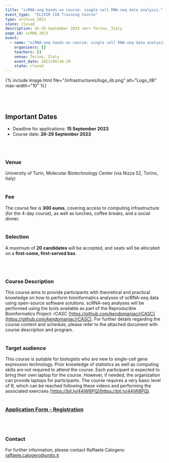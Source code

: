 ```yaml
---
title: "scRNA-seq hands-on course: single cell RNA-seq data analysis."
event_type:  "ELIXIR IIB Training Course"
type: archive_2023
state: closed
description: 26-29 September 2023 <br> Torino, Italy
page_id: scRNA_2023
event:
  - name: "scRNA-seq hands-on course: single cell RNA-seq data analysis."
    organisers: []
    teachers: []
    venue: Torino, Italy
    event_date: 2023/09/26-29
    state: closed
---
```




{% include image.html file="/infrastructures/logo_iib.png" alt="Logo_IIB" max-width="10" %}


<br>
<br>

## Important Dates
- Deadline for applications: **15 September 2023**
- Course date: **26-29 September 2023**
<br>
<br>

### Venue
University of Turin, Molecular Biotechnology Center (via Nizza 52, Torino, Italy)
<br>
<br>

### Fee
The course fee is **300 euros**, covering access to computing infrastructure (for the 4-day course), as well as lunches, coffee breaks, and a social dinner.
<br>
<br>

### **Selection**
A maximum of **20 candidates** will be accepted, and seats will be allocated on a **first-come, first-served bas**.

<br>
<br>


### Course Description
This course aims to provide participants with theoretical and practical knowledge on how to perform bioinformatics analyses of scRNA-seq data using open-source software solutions. scRNA-seq analyses will be performed using the tools available as part of the Reproducible Bioinformatics Project: rCASC [https://github.com/kendomaniac/rCASC](https://github.com/kendomaniac/rCASC). For further details regarding the course content and schedule, please refer to the attached document with course description and program.
<br>
<br>

### Target audience
This course is suitable for biologists who are new to single-cell gene expression technology. Prior knowledge of statistics as well as computing skills are not required to attend the course. Each participant is expected to bring their own laptop for the course. However, if needed, the organization can provide laptops for participants. The course requires a very basic level of R, which can be reached following these videos and performing the associated exercises [https://bit.ly/44iW8PQ](https://bit.ly/44iW8PQ).
<br>
<br>


### [Application Form - Registration](https://bit.ly/43mWN14)
<br>
<br>

### Contact
For further information, please contact Raffaele Calogero: [raffaele.calogero@unito.it](mailto:raffaele.calogero@unito.it)
<br>
<br>

